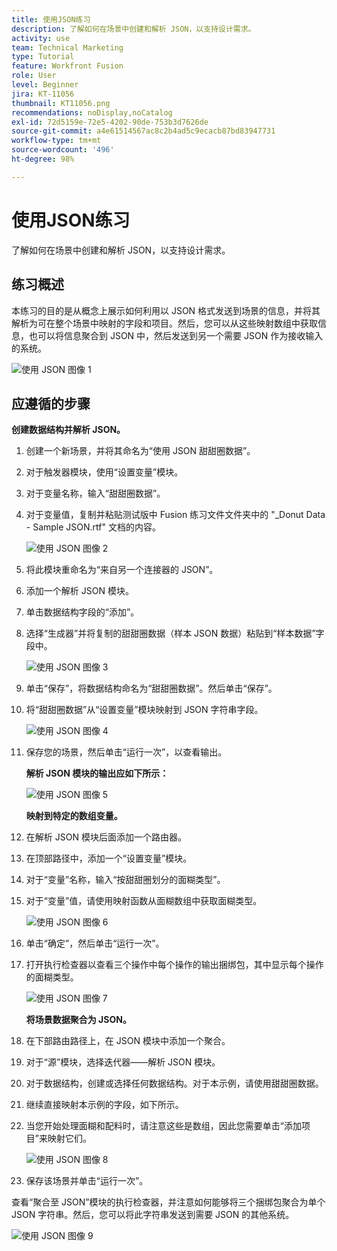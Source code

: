 ```yaml
---
title: 使用JSON练习
description: 了解如何在场景中创建和解析 JSON，以支持设计需求。
activity: use
team: Technical Marketing
type: Tutorial
feature: Workfront Fusion
role: User
level: Beginner
jira: KT-11056
thumbnail: KT11056.png
recommendations: noDisplay,noCatalog
exl-id: 72d5159e-72e5-4202-90de-753b3d7626de
source-git-commit: a4e61514567ac8c2b4ad5c9ecacb87bd83947731
workflow-type: tm+mt
source-wordcount: '496'
ht-degree: 98%

---
```


# 使用JSON练习

了解如何在场景中创建和解析 JSON，以支持设计需求。

## 练习概述

本练习的目的是从概念上展示如何利用以 JSON 格式发送到场景的信息，并将其解析为可在整个场景中映射的字段和项目。然后，您可以从这些映射数组中获取信息，也可以将信息聚合到 JSON 中，然后发送到另一个需要 JSON 作为接收输入的系统。

![使用 JSON 图像 1](../12-exercises/assets/working-with-json-walkthrough-1.png)

## 应遵循的步骤

**创建数据结构并解析 JSON。**

1. 创建一个新场景，并将其命名为“使用 JSON 甜甜圈数据”。
1. 对于触发器模块，使用“设置变量”模块。
1. 对于变量名称，输入“甜甜圈数据”。
1. 对于变量值，复制并粘贴测试版中 Fusion 练习文件文件夹中的 &quot;_Donut Data - Sample JSON.rtf&quot; 文档的内容。

   ![使用 JSON 图像 2](../12-exercises/assets/working-with-json-walkthrough-2.png)

1. 将此模块重命名为“来自另一个连接器的 JSON”。
1. 添加一个解析 JSON 模块。
1. 单击数据结构字段的“添加”。
1. 选择“生成器”并将复制的甜甜圈数据（样本 JSON 数据）粘贴到“样本数据”字段中。

   ![使用 JSON 图像 3](../12-exercises/assets/working-with-json-walkthrough-3.png)

1. 单击“保存”，将数据结构命名为“甜甜圈数据”。然后单击“保存”。
1. 将“甜甜圈数据”从“设置变量”模块映射到 JSON 字符串字段。

   ![使用 JSON 图像 4](../12-exercises/assets/working-with-json-walkthrough-4.png)

1. 保存您的场景，然后单击“运行一次”，以查看输出。

   **解析 JSON 模块的输出应如下所示：**

   ![使用 JSON 图像 5](../12-exercises/assets/working-with-json-walkthrough-5.png)

   **映射到特定的数组变量。**

1. 在解析 JSON 模块后面添加一个路由器。
1. 在顶部路径中，添加一个“设置变量”模块。
1. 对于“变量”名称，输入“按甜甜圈划分的面糊类型”。
1. 对于“变量”值，请使用映射函数从面糊数组中获取面糊类型。

   ![使用 JSON 图像 6](../12-exercises/assets/working-with-json-walkthrough-6.png)

1. 单击“确定”，然后单击“运行一次”。
1. 打开执行检查器以查看三个操作中每个操作的输出捆绑包，其中显示每个操作的面糊类型。

   ![使用 JSON 图像 7](../12-exercises/assets/working-with-json-walkthrough-7.png)

   **将场景数据聚合为 JSON。**

1. 在下部路由路径上，在 JSON 模块中添加一个聚合。
1. 对于“源”模块，选择迭代器——解析 JSON 模块。
1. 对于数据结构，创建或选择任何数据结构。对于本示例，请使用甜甜圈数据。
1. 继续直接映射本示例的字段，如下所示。
1. 当您开始处理面糊和配料时，请注意这些是数组，因此您需要单击“添加项目”来映射它们。

   ![使用 JSON 图像 8](../12-exercises/assets/working-with-json-walkthrough-8.png)

1. 保存该场景并单击“运行一次”。

查看“聚合至 JSON”模块的执行检查器，并注意如何能够将三个捆绑包聚合为单个 JSON 字符串。然后，您可以将此字符串发送到需要 JSON 的其他系统。

![使用 JSON 图像 9](../12-exercises/assets/working-with-json-walkthrough-9.png)
